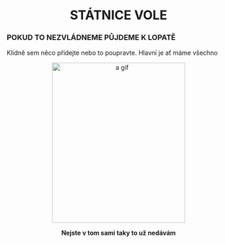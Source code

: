 <html>
<body style="background-color:loightblue;">


<h1 align="center">STÁTNICE VOLE</h1>

<p> <h3>POKUD TO NEZVLÁDNEME PŮJDEME K LOPATĚ </h3> </b> </p>

<p>Klidně sem něco přidejte nebo to poupravte. Hlavní je ať máme všechno</b> </p>




 


 




<p align="center">
<img src="https://i.imgur.com/QhXXuLb.gif" alt="a gif" style="width:300px;height:360px;">
 
<p align="center">
<b> Nejste v tom sami taky to už nedávám</b>
</p>





     
</body>
</html>
